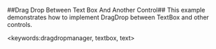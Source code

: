##Drag Drop Between Text Box And Another Control##
This example demonstrates how to implement DragDrop between TextBox and other controls.

<keywords:dragdropmanager, textbox, text>